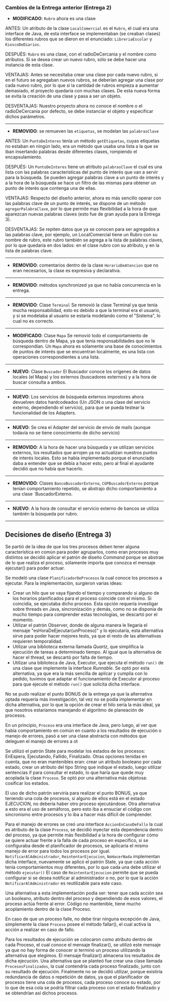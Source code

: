 
### Cambios de la Entrega anterior (Entrega 2)
- **MODIFICADO**: `Rubro` ahora es una clase

ANTES: Un atributo de la clase `LocalComercial` es el `Rubro`, el cual era una interface de Java, de esta interface se implementaban (se creaban clases) los diferentes rubros que se dieron en el enunciado: `LibreriaEscolar` y `KioscoDeDiarios`.

DESPUÉS: `Rubro` es una clase, con el radioDeCercania y el nombre como atributos. Si se desea crear un nuevo rubro, sólo se debe hacer una instancia de esta clase.

VENTAJAS: Antes se necesitaba crear una clase por cada nuevo rubro, si en el futuro se agregaban nuevos rubros, se deberían agregar una clase por cada nuevo rubro, por lo que si la cantidad de rubros empieza a aumentar demasiado, el proyecto quedaría con muchas clases. De esta nueva forma se evita la creación de una clase y pasa a ser un objeto.

DESVENTAJAS: Nuestro proyecto ahora no conoce el nombre o el radioDeCercania por defecto, se debe instanciar el objeto y especificar dichos parámetros.

---

- **REMOVIDO**: se remueven las `etiquetas`, se modelan las `palabrasClave`

ANTES: Un `PuntoDeInteres` tenía un método `getEtiquetas`, cuyas etiquetas no estaban en ningún lado, era un método que usaba una lista a la que se iban insertando palabras desde diferentes clases, rompiendo el encapsulamiento.

DESPUÉS: Un `PuntoDeInteres` tiene un atributo `palabrasClave` el cual es una lista con las palabras características del punto de interés que van a servir para la búsqueda.
Se pueden agregar palabras clave a un punto de interés y a la hora de la búsqueda se hace un filtro de las mismas para obtener un punto de interés que contenga una de ellas.

VENTAJAS: Respecto del diseño anterior, ahora es más sencillo operar con las palabras clave de un punto de interés, se dispone de un método `agregarPalabraClave`, por lo que permite mas flexibilidad a la hora de que aparezcan nuevas palabras claves (esto fue de gran ayuda para la Entrega 3).

DESVENTAJAS: Se repiten datos que ya se conocen para ser agregados a las palabras clave, por ejemplo, un LocalComercial tiene un Rubro con su nombre de rubro, este rubro también se agrega a la lista de palabras claves, por lo que quedaría en dos lados: en el clase rubro con su atributo, y en la lista de palabras clave.

---

- **REMOVIDO**: comentarios dentro de la clase `HorarioDeAtencion` que no eran necesarios, la clase es expresiva y declarativa.

---

- **REMOVIDO**: métodos synchronized ya que no había concurrencia en la entrega.

---

- **REMOVIDO**: Clase `Terminal`
Se removió la clase Terminal ya que tenía mucha responsabilidad, esto es debido a que la terminal era el usuario, y si se modelaba al usuario se estaría modelando como el "Sistema", lo cual no es correcto.

---

- **MODIFICADO**: Clase `Mapa`
Se removió todo el comportamiento de búsqueda dentro de Mapa, ya que tenía responsabilidades que no le correspondían. Un `Mapa` ahora es sólamente una base de conocimientos de puntos de interés que se encuentran localmente, es una lista con operaciones correspondientes a una lista.

---

- **NUEVO**: Clase `Buscador`
El Buscador conoce los orígenes de datos locales (el Mapa) y los externos (buscadores externos) y a la hora de buscar consulta a ambos.

---

- **NUEVO**: Los servicios de búsqueda externos impostores ahora devuelven datos hardcodeados (Un JSON o una clase del servicio externo, dependiendo el servicio), para que se pueda testear la funcionalidad de los Adapters.

---

- **NUEVO**: Se crea el Adapter del servicio de envio de mails (aunque todavía no se tiene conocimiento de dicho servicio)

---

- **REMOVIDO**: A la hora de hacer una búsqueda y se utilizan servicios externos, los resultados que arrojen ya no actualizan nuestros puntos de interés locales. Esto se había implementado porque el enunciado daba a entender que se debía a hacer esto, pero al final el ayudante decidió que no había que hacerlo.

---

- **REMOVIDO**: Clases `BancoBuscadorExterno`, `CGPBuscadorExterno` porque tenían comportamiento repetido, se abstrajo dicho comportamiento a una clase `BuscadorExterno.

---

- **NUEVO**: A la hora de consultar el servicio externo de bancos se utiliza también la búsqueda por rubro.


---

## Decisiones de diseño (Entrega 3)
Se partió de la idea de que los tres procesos deben tener alguna característica en común para poder agruparlos, como eran procesos muy distintos se decidió aplicar el patrón de diseño *Command* porque se abstrae de lo que realiza el proceso, sólamente importa que conozca el mensaje ejecutar() para poder actuar.



Se modeló una clase `PlanificadorDeProcesos` la cual conoce los procesos a ejecutar. Para la implementación, surgieron varias ideas:
- Crear un hilo que se vaya fijando el tiempo y comparando si alguno de los horarios planificados para el proceso coincide con el mismo. Si coincidía, se ejecutaba dicho proceso. Esta opción requería investigar sobre threads en Java, sincronización y demás, como no se disponía de mucho tiempo para comprender estas tecnologías, se descartó por el momento.
- Utilizar el patrón Observer, donde de alguna manera le llegaría el mensaje "esHoraDeEjecutar(unProceso)" y lo ejecutaría, esta alternativa sirve para poder hacer mejores tests, ya que el resto de las alternativas requieren temporalidad.
- Utilizar una biblioteca externa llamada *Quartz*, que simplifica la ejecución de tareas a determinado tiempo. Al igual que la alternativa de hacer el thread, se descartó por falta de tiempo.
- Utilizar una biblioteca de Java, Executor, que ejecuta el método `run()` de una clase que implemente la interface *Runnable*. Se optó por esta alternativa, ya que era la más sencilla de aplicar y cumplía con lo pedido, tuvimos que adaptar el funcionamiento de Executor al proceso para que ejecute el método `run()` que solicita dicha interface.

No se pudo realizar el punto BONUS de la entrega ya que la alternativa optada requería más investigación, tal vez no se podía implementar en dicha alternativa, por lo que la opción de crear el hilo sería la más ideal, ya que nosotros estaríamos manejando el algoritmo de planeación de procesos.

En un principio, `Proceso` era una interface de Java, pero luego, al ver que había comportamiento en común en cuanto a los resultados de ejecución o manejo de errores, pasó a ser una clase abstracta con métodos que deleguen el manejo de errores a ot

Se utilizó el patrón State para modelar los estados de los procesos: EnEspera, Ejecutando, Fallido, Finalizado. Otras opciones tenidas en cuenta, que no eran mantenibles eran: crear un atributo booleano por cada estado, crear un atributo del tipo String que indique el estado, luego utilizar sentencias if para consultar el estado, lo que haría que quede muy acoplada la clase `Proceso`. Se optó por una alternativa más objetosa: cosificar los estados.

El uso de dicho patrón serviría para realizar el punto BONUS, ya que teniendo una cola de procesos, si alguno de ellos está en el estado EJECUCION, no debería haber otro proceso ejecutándose.
Otra alternativa a esto era el uso de semáforos, pero esto iba a ensuciar el código con sincronismo entre procesos y lo iba a hacer más difícil de comprender.

Para el manejo de errores se creó una interface `AccionEnCasoDeFallo` la cual es atributo de la clase `Proceso`, se decidió inyectar esta dependencia dentro del proceso, ya que permite más flexibilidad a la hora de configurar cómo se quiere actuar frente a la falla de cada proceso en específico, si se configuraba desde el planificador de procesos, se aplicaría el mismo manejo de error para todos los procesos por igual.
`NotificarAlAdministrador`, `ReintentarEjecucion`, `NoHacerNada` implementan dicha interface, nuevamente se aplicó el patrón State, ya que cada acción tenía comportamientos muy diferentes, por lo que cada una debe utilizar el método `ejecutar()`
El caso de `ReintentarEjecucion` permite que se pueda configurar si se desea notificar al administrador o no, por lo que la acción `NotificarAlAdministrador` es reutilizable para este caso.

Una alternativa a esta implementación podía ser: tener que cada acción sea un booleano, atributo dentro del proceso y dependiendo de esos valores, el proceso actúa frente al error. Código no mantenible, tiene mucho acoplamiento dentro de la clase Proceso.

En caso de que un proceso falle, no debe tirar ninguna excepción de Java, simplemente la clase `Proceso` posee el método fallar(), el cual activa la acción a realizar en caso de fallo.

Para los resultados de ejecución se colocaron como atributo dentro de cada Proceso, el cual conoce el mensaje finalizar(), se utilizó este mensaje ya que no hay forma de conocer si terminó un proceso utilizando la alternativa que elegimos. El mensaje finalizar() almacena los resultados de dicha ejecución.
Una alternativa que se planteó fue crear una clase llamada `ProcesosFinalizados`, la cual contendría cada proceso finalizado, junto con su resultado de ejecución. Finalmente no se decidió utilizar, porque existiría redundancia de datos o repetición de datos, ya que el planificador de procesos tiene una cola de procesos, cada proceso conoce su estado, por lo que de esa cola se podría filtrar cada proceso con el estado finalizado y se obtendrían así dichos procesos.




